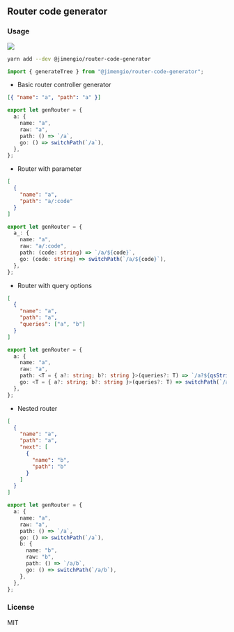 ## Router code generator

### Usage

![](https://img.shields.io/npm/v/@jimengio/router-code-generator.svg?style=flat-square)

```bash
yarn add --dev @jimengio/router-code-generator
```

```js
import { generateTree } from "@jimengio/router-code-generator";
```

- Basic router controller generator

```json
[{ "name": "a", "path": "a" }]
```

```ts
export let genRouter = {
  a: {
    name: "a",
    raw: "a",
    path: () => `/a`,
    go: () => switchPath(`/a`),
  },
};
```

- Router with parameter

```json
[
  {
    "name": "a",
    "path": "a/:code"
  }
]
```

```ts
export let genRouter = {
  a_: {
    name: "a",
    raw: "a/:code",
    path: (code: string) => `/a/${code}`,
    go: (code: string) => switchPath(`/a/${code}`),
  },
};
```

- Router with query options

```json
[
  {
    "name": "a",
    "path": "a",
    "queries": ["a", "b"]
  }
]
```

```ts
export let genRouter = {
  a: {
    name: "a",
    raw: "a",
    path: <T = { a?: string; b?: string }>(queries?: T) => `/a?${qsStringify(queries)}`,
    go: <T = { a?: string; b?: string }>(queries?: T) => switchPath(`/a?${qsStringify(queries)}`),
  },
};
```

- Nested router

```json
[
  {
    "name": "a",
    "path": "a",
    "next": [
      {
        "name": "b",
        "path": "b"
      }
    ]
  }
]
```

```ts
export let genRouter = {
  a: {
    name: "a",
    raw: "a",
    path: () => `/a`,
    go: () => switchPath(`/a`),
    b: {
      name: "b",
      raw: "b",
      path: () => `/a/b`,
      go: () => switchPath(`/a/b`),
    },
  },
};
```

### License

MIT
